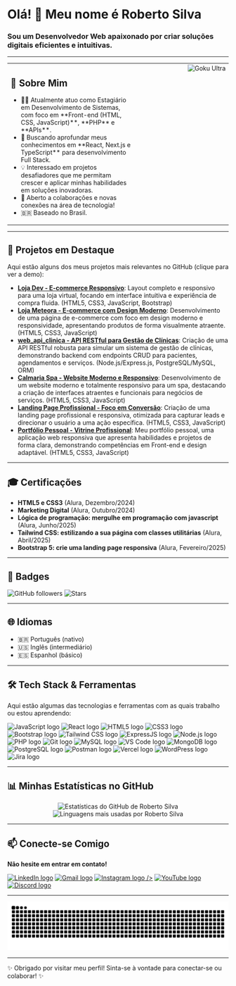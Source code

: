 <h1 align="left">Olá! 👋 Meu nome é Roberto Silva</h1>
<h3 align="left">Sou um Desenvolvedor Web apaixonado por criar soluções digitais eficientes e intuitivas.</h3>

---

<table>
  <tr>
    <td valign="top">
      <h2>🚀 Sobre Mim</h2>
      <ul>
        <li>👨‍💻 Atualmente atuo como Estagiário em Desenvolvimento de Sistemas, com foco em **Front-end (HTML, CSS, JavaScript)**, **PHP** e **APIs**.</li>
        <li>🌱 Buscando aprofundar meus conhecimentos em **React, Next.js e TypeScript** para desenvolvimento Full Stack.</li>
        <li>💡 Interessado em projetos desafiadores que me permitam crescer e aplicar minhas habilidades em soluções inovadoras.</li>
        <li>💬 Aberto a colaborações e novas conexões na área de tecnologia!</li>
        <li>🇧🇷 Baseado no Brasil.</li>
      </ul>
    </td>
    <td valign="top" align="right" width="200"> <!-- Ajuste a largura (width) se necessário -->
      <img height="170" src="https://media4.giphy.com/media/v1.Y2lkPTc5MGI3NjExcGJmZWRwMGZ0djJ6MDRwdDJlOGJ4dndnb3JuY2k0eW9tNXZldXEwbSZlcD12MV9pbnRlcm5hbF9naWZfYnlfaWQmY3Q9Zw/SIuI7syOPvm1HAd5GF/giphy.gif" alt="Goku Ultra"/>
    </td>
  </tr>
</table>

---

## 🚩 Projetos em Destaque

Aqui estão alguns dos meus projetos mais relevantes no GitHub (clique para ver a demo):

- [**Loja Dev - E-commerce Responsivo**](https://robertosilva19.github.io/loja_dev/): Layout completo e responsivo para uma loja virtual, focando em interface intuitiva e experiência de compra fluida. (HTML5, CSS3, JavaScript, Bootstrap)
- [**Loja Meteora - E-commerce com Design Moderno**](https://robertosilva19.github.io/Landing-Page-Meteora/): Desenvolvimento de uma página de e-commerce com foco em design moderno e responsividade, apresentando produtos de forma visualmente atraente. (HTML5, CSS3, JavaScript)
- [**web_api_clinica - API RESTful para Gestão de Clínicas**](https://robertosilva19.github.io/web_api_clinica/): Criação de uma API RESTful robusta para simular um sistema de gestão de clínicas, demonstrando backend com endpoints CRUD para pacientes, agendamentos e serviços. (Node.js/Express.js, PostgreSQL/MySQL, ORM)
- [**Calmaria Spa - Website Moderno e Responsivo**](https://robertosilva19.github.io/Projeto-Calmaria-Spa---Full-Stack/): Desenvolvimento de um website moderno e totalmente responsivo para um spa, destacando a criação de interfaces atraentes e funcionais para negócios de serviços. (HTML5, CSS3, JavaScript)
- [**Landing Page Profissional - Foco em Conversão**](https://robertosilva19.github.io/Landing_Page_Fer/): Criação de uma landing page profissional e responsiva, otimizada para capturar leads e direcionar o usuário a uma ação específica. (HTML5, CSS3, JavaScript)
- [**Portfólio Pessoal - Vitrine Profissional**](https://robertosilvadevfullstack.github.io/Portfolio_Pessoal/#apresentacao): Meu portfólio pessoal, uma aplicação web responsiva que apresenta habilidades e projetos de forma clara, demonstrando competências em Front-end e design adaptável. (HTML5, CSS3, JavaScript)

---

## 🎓 Certificações

- **HTML5 e CSS3** (Alura, Dezembro/2024)
- **Marketing Digital** (Alura, Outubro/2024)
- **Lógica de programação: mergulhe em programação com javascript** (Alura, Junho/2025)
- **Tailwind CSS: estilizando a sua página com classes utilitárias** (Alura, Abril/2025)
- **Bootstrap 5: crie uma landing page responsiva** (Alura, Fevereiro/2025)
<!-- Adicione mais certificações relevantes da sua lista da Alura aqui, se desejar -->

---

## 🏅 Badges

![GitHub followers](https://img.shields.io/github/followers/RobertoSilvaDevFullStack?style=social)
![Stars](https://img.shields.io/github/stars/RobertoSilvaDevFullStack?style=social)

---

## 🌐 Idiomas

- 🇧🇷 Português (nativo)
- 🇺🇸 Inglês (intermediário)
- 🇪🇸 Espanhol (básico)

---

## 🛠️ Tech Stack & Ferramentas

Aqui estão algumas das tecnologias e ferramentas com as quais trabalho ou estou aprendendo:

<div align="left">
  <!-- Frontend & Linguagens -->
  <img src="https://cdn.jsdelivr.net/gh/devicons/devicon/icons/javascript/javascript-original.svg" height="35" alt="JavaScript logo" title="JavaScript" />  
  <img src="https://cdn.jsdelivr.net/gh/devicons/devicon/icons/react/react-original.svg" height="35" alt="React logo" title="React" />  
  <img src="https://cdn.jsdelivr.net/gh/devicons/devicon/icons/html5/html5-original.svg" height="35" alt="HTML5 logo" title="HTML5" />  
  <img src="https://cdn.jsdelivr.net/gh/devicons/devicon/icons/css3/css3-original.svg" height="35" alt="CSS3 logo" title="CSS3" />  
  <img src="https://cdn.jsdelivr.net/gh/devicons/devicon/icons/bootstrap/bootstrap-original.svg" height="35" alt="Bootstrap logo" title="Bootstrap" />  
  <img src="https://cdn.jsdelivr.net/gh/devicons/devicon/icons/tailwindcss/tailwindcss-original.svg" height="35" alt="Tailwind CSS logo" title="Tailwind CSS"/>  
  <img src="https://cdn.jsdelivr.net/gh/devicons/devicon/icons/express/express-original.svg" height="35" alt="ExpressJS logo" title="ExpressJS"/>  
  <!-- Backend & Outras Linguagens -->
  <img src="https://cdn.jsdelivr.net/gh/devicons/devicon/icons/nodejs/nodejs-original.svg" height="35" alt="Node.js logo" title="Node.js"/>  
  <img src="https://cdn.jsdelivr.net/gh/devicons/devicon/icons/php/php-original.svg" height="35" alt="PHP logo" title="PHP"/>  
  <!-- Ferramentas & DBs -->
  <img src="https://cdn.jsdelivr.net/gh/devicons/devicon/icons/git/git-original.svg" height="35" alt="Git logo" title="Git"/>  
  <img src="https://cdn.jsdelivr.net/gh/devicons/devicon/icons/mysql/mysql-original-wordmark.svg" height="35" alt="MySQL logo" title="MySQL logo"/>  
  <img src="https://cdn.jsdelivr.net/gh/devicons/devicon/icons/vscode/vscode-original.svg" height="35" alt="VS Code logo" title="VS Code logo"/>
  <img src="https://cdn.jsdelivr.net/gh/devicons/devicon/icons/mongodb/mongodb-original.svg" height="35" alt="MongoDB logo" title="MongoDB"/>
  <img src="https://cdn.jsdelivr.net/gh/devicons/devicon/icons/postgresql/postgresql-original.svg" height="35" alt="PostgreSQL logo" title="PostgreSQL"/>
  <img src="https://cdn.jsdelivr.net/gh/devicons/devicon/icons/postman/postman-original.svg" height="35" alt="Postman logo" title="Postman"/>
  <img src="https://cdn.jsdelivr.net/gh/devicons/devicon/icons/vercel/vercel-original.svg" height="35" alt="Vercel logo" title="Vercel"/>  
  <img src="https://cdn.jsdelivr.net/gh/devicons/devicon/icons/wordpress/wordpress-plain.svg" height="35" alt="WordPress logo" title="WordPress"/>
  <img src="https://cdn.jsdelivr.net/gh/devicons/devicon/icons/jira/jira-original.svg" height="35" alt="Jira logo" title="Jira"/>
</div>

---

## 📊 Minhas Estatísticas no GitHub

<div align="center">
  <img src="https://github-readme-stats.vercel.app/api?username=RobertoSilvaDevFullStack&hide_title=false&hide_rank=false&show_icons=true&include_all_commits=true&count_private=true&disable_animations=false&theme=dracula&locale=pt-br&hide_border=false" height="170" alt="Estatísticas do GitHub de Roberto Silva"  />
  <img src="https://github-readme-stats.vercel.app/api/top-langs?username=RobertoSilvaDevFullStack&locale=pt-br&hide_title=false&layout=compact&card_width=320&langs_count=6&theme=dracula&hide_border=false" height="170" alt="Linguagens mais usadas por Roberto Silva"  />
</div>

---

## 📫 Conecte-se Comigo

**Não hesite em entrar em contato!**

<div align="left">
  <a href="https://www.linkedin.com/in/roberto-silva-dev-full-stack/" target="_blank"><img src="https://img.shields.io/static/v1?message=LinkedIn&logo=linkedin&label=&color=0077B5&logoColor=white&labelColor=&style=for-the-badge" height="35" alt="LinkedIn logo" /></a> 
  <a href="mailto:robertosilva.comercial@gmail.com" target="_blank"><img src="https://img.shields.io/static/v1?message=Gmail&logo=gmail&label=&color=D14836&logoColor=white&labelColor=&style=for-the-badge" height="35" alt="Gmail logo" /></a> 
  <a href="https://www.instagram.com/robertosilvabroker?igsh=emhxMGI0d3p6dzM1&utm_source=qr" target="_blank"><img src="https://img.shields.io/static/v1?message=Instagram&logo=instagram&label=&color=E4405F&logoColor=white&labelColor=&style=for-the-badge" height="35" alt="Instagram logo" /> /></a> 
  <a href="https://www.youtube.com/@beto_silva_dev" target="_blank"><img src="https://img.shields.io/static/v1?message=Youtube&logo=youtube&label=&color=FF0000&logoColor=white&labelColor=&style=for-the-badge" height="35" alt="YouTube logo" /></a> 
  <a href="https://discord.com" target="_blank"><img src="https://img.shields.io/static/v1?message=Discord&logo=discord&label=&color=7289DA&logoColor=white&labelColor=&style=for-the-badge" height="35" alt="Discord logo" /></a>
  <!-- Se desejar adicionar seu ID do Discord, faça-o aqui, ex: `SeuIDDiscord` -->
</div>

---

<!-- Animação da Cobrinha -->
<div align="center">
  <img src="https://github.com/RobertoSilvaDevFullStack/RobertoSilvaDevFullStack/raw/main/dist/snake.svg" alt="Animação de cobra com contribuições do GitHub" />
</div>

---

✨ Obrigado por visitar meu perfil! Sinta-se à vontade para conectar-se ou colaborar! ✨

